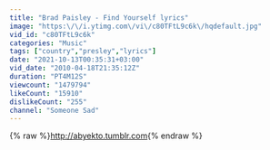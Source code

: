 ```yaml
---
title: "Brad Paisley - Find Yourself lyrics"
image: "https:\/\/i.ytimg.com\/vi\/c80TFtL9c6k\/hqdefault.jpg"
vid_id: "c80TFtL9c6k"
categories: "Music"
tags: ["country","presley","lyrics"]
date: "2021-10-13T00:35:31+03:00"
vid_date: "2010-04-18T21:35:12Z"
duration: "PT4M12S"
viewcount: "1479794"
likeCount: "15910"
dislikeCount: "255"
channel: "Someone Sad"
---
```

{% raw %}<a rel="nofollow" target="blank" href="http://abyekto.tumblr.com">http://abyekto.tumblr.com</a>{% endraw %}

